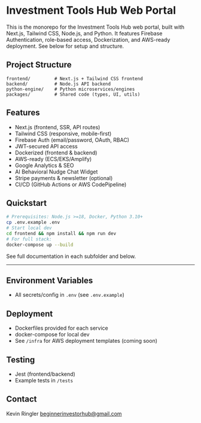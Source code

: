 # Investment Tools Hub Web Portal

This is the monorepo for the Investment Tools Hub web portal, built with Next.js, Tailwind CSS, Node.js, and Python. It features Firebase Authentication, role-based access, Dockerization, and AWS-ready deployment. See below for setup and structure.

## Project Structure

```
frontend/         # Next.js + Tailwind CSS frontend
backend/          # Node.js API backend
python-engine/    # Python microservices/engines
packages/         # Shared code (types, UI, utils)
```

## Features
- Next.js (frontend, SSR, API routes)
- Tailwind CSS (responsive, mobile-first)
- Firebase Auth (email/password, OAuth, RBAC)
- JWT-secured API access
- Dockerized (frontend & backend)
- AWS-ready (ECS/EKS/Amplify)
- Google Analytics & SEO
- AI Behavioral Nudge Chat Widget
- Stripe payments & newsletter (optional)
- CI/CD (GitHub Actions or AWS CodePipeline)

## Quickstart

```sh
# Prerequisites: Node.js >=18, Docker, Python 3.10+
cp .env.example .env
# Start local dev
cd frontend && npm install && npm run dev
# For full stack:
docker-compose up --build
```

See full documentation in each subfolder and below.

---

## Environment Variables
- All secrets/config in `.env` (see `.env.example`)

## Deployment
- Dockerfiles provided for each service
- docker-compose for local dev
- See `/infra` for AWS deployment templates (coming soon)

## Testing
- Jest (frontend/backend)
- Example tests in `/tests`

## Contact
Kevin Ringler <beginnerinvestorhub@gmail.com>
